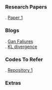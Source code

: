 
### Research Papers
 . [Paper 1 ](https://arxiv.org/pdf/1605.05396.pdf)
 
### Blogs
 . [Gan Faliures](https://machinelearningmastery.com/practical-guide-to-gan-failure-modes/)\
 . [KL divergence](https://www.machinecurve.com/index.php/2019/12/21/how-to-use-kullback-leibler-divergence-kl-divergence-with-keras/)

### Codes To Refer
 . [Repository 1](https://github.com/Yoan-D/text-to-image-synthesis)
 
### Extras 